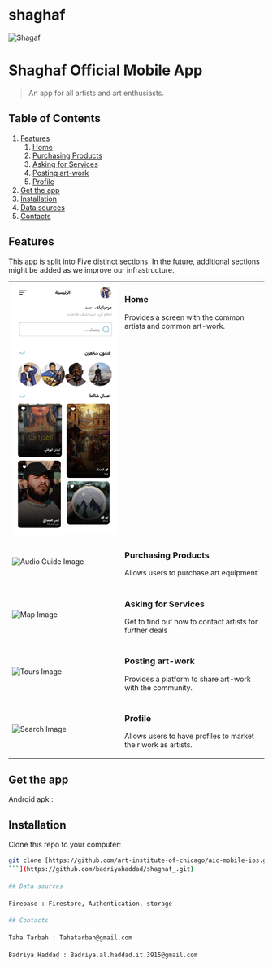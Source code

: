 # shaghaf

![Shagaf]([https://raw.githubusercontent.com/Art-Institute-of-Chicago/template/master/aic-logo.gif](https://firebasestorage.googleapis.com/v0/b/passion-9985b.appspot.com/o/artwork_images%2Fandroid_icon.png?alt=media&token=49733d08-f178-495b-8168-abed11658a6c))

# Shaghaf Official Mobile App
> An app for all artists and art enthusiasts.


## Table of Contents

1. [Features](#features)
	1. [Home](#home)
	1. [Purchasing Products](#Purchasing_Products)
	1. [Asking for Services](#Asking_for_Services)
	1. [Posting art-work](#Posting_art-work)
	1. [Profile](#Profile)
1. [Get the app](#get_the_app)
1. [Installation](#installation)
1. [Data sources](#Data-sources)
1. [Contacts](#contacts)

## Features

This app is split into Five distinct sections. In the future, additional sections might be added as we improve our infrastructure.

<table>
  <tr>
    <td><img src="assets/homeScreen.png" alt="Home Image"/></td>
    <td valign="top">
      <h3>Home</h3>
      <p>Provides a screen with the common artists and common art-work.</p>
    </td>
  </tr>
  <tr>
    <td><img src="Documentation/audioGuide.png" alt="Audio Guide Image"/></td>
    <td valign="top">
      <h3>Purchasing Products</h3>
      <p>Allows users to purchase art equipment.</p>
    </td>
  </tr>
  <tr>
    <td><img src="Documentation/map.png" alt="Map Image"/></td>
    <td valign="top">
      <h3>Asking for Services</h3>
      <p>Get to find out how to contact artists for further deals</p>
    </td>
  </tr>
  <tr>
    <td><img src="Documentation/tours.png" alt="Tours Image"/></td>
    <td valign="top">
      <h3>Posting art-work</h3>
      <p>Provides a platform to share art-work with the community.</p>
    </td>
  </tr>
  <tr>
    <td><img src="Documentation/search.png" alt="Search Image"/></td>
    <td valign="top">
      <h3>Profile</h3>
      <p>Allows users to have profiles to market their work as artists.</p>
    </td>
  </tr>
 
</table>


## Get the app

Android apk : 

## Installation

Clone this repo to your computer:

```bash
git clone [https://github.com/art-institute-of-chicago/aic-mobile-ios.git
```](https://github.com/badriyahaddad/shaghaf_.git)

## Data sources

Firebase : Firestore, Authentication, storage

## Contacts

Taha Tarbah : Tahatarbah@gmail.com

Badriya Haddad : Badriya.al.haddad.it.3915@gmail.com

